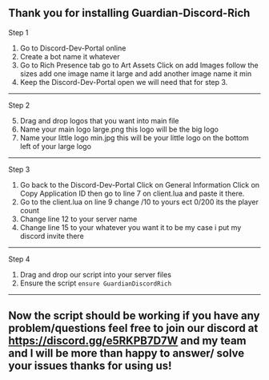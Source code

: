 ## Thank you for installing Guardian-Discord-Rich

Step 1

1. Go to Discord-Dev-Portal online 
2. Create a bot name it whatever
3. Go to Rich Presence tab go to Art Assets Click on add Images follow the sizes add one image name it large and add another image name it min
4. Keep the Discord-Dev-Portal open we will need that for step 3.

----------------------------

Step 2

5. Drag and drop logos that you want into main file
6. Name your main logo large.png this logo will be the big logo
7. Name your little logo min.jpg this will be your little logo on the bottom left of your large logo

------------------------

Step 3

1. Go back to the Discord-Dev-Portal Click on General Information Click on Copy Application ID then go to line 7 on client.lua and paste it there.
2. Go to the client.lua on line 9 change /10 to yours ect 0/200 its the player count
3. Change line 12 to your server name
3. Change line 15 to your whatever you want it to be my case i put my discord invite there

-------------------------

Step 4

1. Drag and drop our script into your server files 
2. Ensure the script `ensure GuardianDiscordRich`

--------------------------

## Now the script should be working if you have any problem/questions feel free to join our discord at https://discord.gg/e5RKPB7D7W and my team and I will be more than happy to answer/ solve your issues thanks for using us!
